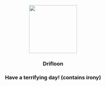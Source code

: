<p align="center">
    <img src="https://raw.githubusercontent.com/PokeAPI/sprites/master/sprites/pokemon/425.png" width="150" height="150">
</p>
<h3 align="center"> <b>Drifloon</b></h3>
<h3 align="center">Have a terrifying day! (contains irony)</h3>
